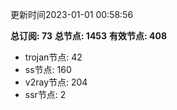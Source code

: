 更新时间2023-01-01 00:58:56

**总订阅: 73**
**总节点: 1453**
**有效节点: 408**
- trojan节点: 42
- ss节点: 160
- v2ray节点: 204
- ssr节点: 2
